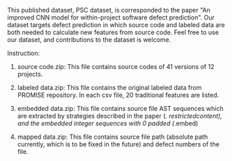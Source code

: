 This published dataset, PSC dataset, is corresponded to the paper "An improved CNN model for within-project software defect prediction". Our dataset targets defect prediction in which source code and labeled data are both needed to calculate new features from source code. Feel free to use our dataset, and contributions to the dataset is welcome.

Instruction:

1) source code.zip: This file contains source codes of 41 versions of 12 projects.

2) labeled data.zip: This file contains the original labeled data from PROMISE repository. In each csv file, 20 traditional features are listed.

3) embedded data.zip: This file contains source file AST sequences which are extracted by strategies described in the paper 
(*. restrictedcontent), and the embedded integer sequences with 0 padded (*.embed)

4) mapped data.zip: This file contains source file path (absolute path currently, which is to be fixed in the future) and defect numbers of the file.
